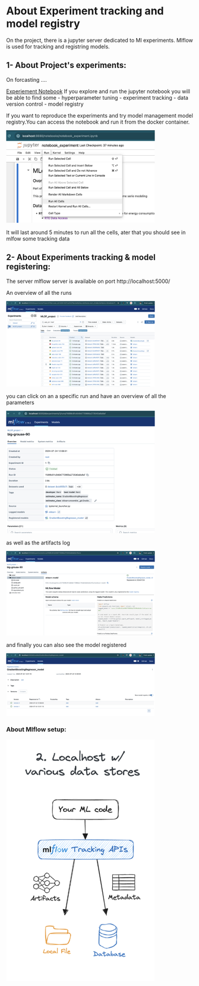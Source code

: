 # About Experiment tracking and model registry
On the project, there is  a jupyter server dedicated to  Ml experiments. 
Mlflow is used for tracking and registring models. 


## 1- About Project's experiments: 

On forcasting .... 


[Experiement Notebook](http://localhost:8888/notebooks/notebook_experiment.ipynb) If you explore and run the jupyter notebook you will be able to  find some 
    -  hyperparameter tuning 
    -  experiment tracking 
    -  data version control 
    -  model registry 

If you want to reproduce the experiments and try model management model registry.You can access the notebook and run it from the docker container. 


<img src="./docs/run_all_cells_pics.png" alt="drawing" width="400"  class="center"/>

It will last around 5 minutes to run all the cells, ater that  you should see in mlfow some tracking data


## 2- About  Experiments tracking  & model registering:

The server  mlflow server is available on port http://localhost:5000/

An overview of all the runs 

<img src="./docs/mlflows_runs.png" alt="drawing" width="400"  class="center"/>

you can click on an a specific run  and have an overview of all the parameters 

<img src="./docs/run_overview.png" alt="drawing" width="400"  class="center"/>

 as well as  the artifacts log

<img src="./docs/mlflow_artifacts.png" alt="drawing" width="400"  class="center"/>

and finally you can also see the model registered

<img src="./docs/model_registry.png" alt="drawing" width="400"  class="center"/>


### About Mlflow setup: 

<img src="./docs/mflow_setup.png" alt="drawing" width="400" class="center" />
